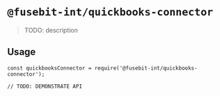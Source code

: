 # `@fusebit-int/quickbooks-connector`

> TODO: description

## Usage

```
const quickbooksConnector = require('@fusebit-int/quickbooks-connector');

// TODO: DEMONSTRATE API
```
